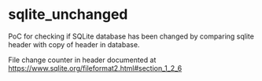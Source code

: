 # sqlite_unchanged
PoC for checking if SQLite database has been changed by comparing sqlite header with copy of header in database. 

File change counter in header documented at https://www.sqlite.org/fileformat2.html#section_1_2_6